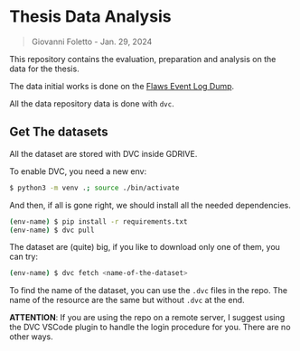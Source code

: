 # Thesis Data Analysis

> Giovanni Foletto - Jan. 29, 2024

This repository contains the evaluation, preparation and analysis on the data for the thesis.

The data initial works is done on the [Flaws Event Log Dump](https://summitroute.com/blog/2020/10/09/public_dataset_of_cloudtrail_logs_from_flaws_cloud/).

All the data repository data is done with `dvc`.


## Get The datasets

All the dataset are stored with DVC inside GDRIVE.

To enable DVC, you need a new env:

```bash
$ python3 -m venv .; source ./bin/activate
```

And then, if all is gone right, we should install all the needed dependencies.
```bash
(env-name) $ pip install -r requirements.txt
(env-name) $ dvc pull
```

The dataset are (quite) big, if you like to download only one of them, you can try:

```bash
(env-name) $ dvc fetch <name-of-the-dataset>
```

To find the name of the dataset, you can use the `.dvc` files in the repo. The name of the resource are the same but without `.dvc` at the end.

**ATTENTION**: If you are using the repo on a remote server, I suggest using the DVC VSCode plugin to handle the login procedure for you. There are no other ways.